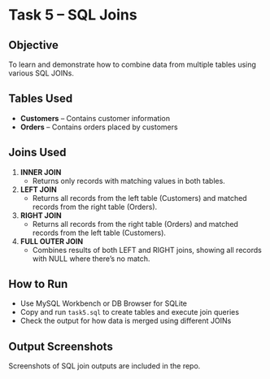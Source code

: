 # Task 5 – SQL Joins

## Objective
To learn and demonstrate how to combine data from multiple tables using various SQL JOINs.

## Tables Used
- **Customers** – Contains customer information
- **Orders** – Contains orders placed by customers

## Joins Used

1. **INNER JOIN**
   - Returns only records with matching values in both tables.
2. **LEFT JOIN**
   - Returns all records from the left table (Customers) and matched records from the right table (Orders).
3. **RIGHT JOIN**
   - Returns all records from the right table (Orders) and matched records from the left table (Customers).
4. **FULL OUTER JOIN**
   - Combines results of both LEFT and RIGHT joins, showing all records with NULL where there’s no match.

## How to Run
- Use MySQL Workbench or DB Browser for SQLite
- Copy and run `task5.sql` to create tables and execute join queries
- Check the output for how data is merged using different JOINs

## Output Screenshots
Screenshots of SQL join outputs are included in the repo.